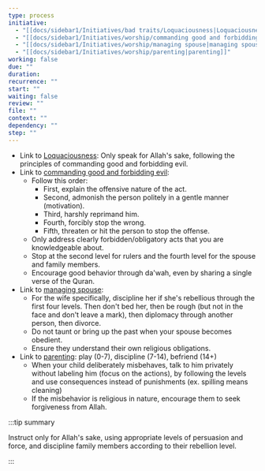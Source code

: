```yaml
---
type: process
initiative:
  - "[[docs/sidebar1/Initiatives/bad traits/Loquaciousness|Loquaciousness]]"
  - "[[docs/sidebar1/Initiatives/worship/commanding good and forbidding evil|commanding good and forbidding evil]]"
  - "[[docs/sidebar1/Initiatives/worship/managing spouse|managing spouse]]"
  - "[[docs/sidebar1/Initiatives/worship/parenting|parenting]]"
working: false
due: ""
duration: 
recurrence: ""
start: ""
waiting: false
review: ""
file: ""
context: ""
dependency: ""
step: ""
---
```


* Link to [Loquaciousness](docs/sidebar1/Initiatives/bad%20traits/Loquaciousness.md): Only speak for Allah's sake, following the principles of commanding good and forbidding evil.
* Link to [commanding good and forbidding evil](docs/sidebar1/Initiatives/worship/commanding%20good%20and%20forbidding%20evil.md):
	* Follow this order:
		* First, explain the offensive nature of the act.
		* Second, admonish the person politely in a gentle manner (motivation).
		* Third, harshly reprimand him.
		* Fourth, forcibly stop the wrong.
		* Fifth, threaten or hit the person to stop the offense.
	* Only address clearly forbidden/obligatory acts that you are knowledgeable about.
	* Stop at the second level for rulers and the fourth level for the spouse and family members.
	* Encourage good behavior through da'wah, even by sharing a single verse of the Quran.
* Link to [managing spouse](docs/sidebar1/Initiatives/worship/managing%20spouse.md):
	* For the wife specifically, discipline her if she's rebellious through the first four levels. Then don't bed her, then be rough (but not in the face and don't leave a mark), then diplomacy through another person, then divorce.
	* Do not taunt or bring up the past when your spouse becomes obedient.
	* Ensure they understand their own religious obligations.
* Link to [parenting](docs/sidebar1/Initiatives/worship/parenting.md): play (0-7), discipline (7-14), befriend (14+)
	* When your child deliberately misbehaves, talk to him privately without labeling him (focus on the actions), by following the levels and use consequences instead of punishments (ex. spilling means cleaning)
	* If the misbehavior is religious in nature, encourage them to seek forgiveness from Allah.

:::tip summary

Instruct only for Allah's sake, using appropriate levels of persuasion and force, and discipline family members according to their rebellion level.

:::

 
